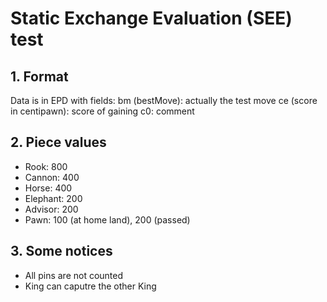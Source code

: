 # Static Exchange Evaluation (SEE) test

## 1. Format

Data is in EPD with fields:
bm (bestMove): actually the test move
ce (score in centipawn): score of gaining
c0: comment

## 2. Piece values

- Rook: 800
- Cannon: 400
- Horse: 400
- Elephant: 200
- Advisor: 200
- Pawn: 100 (at home land), 200 (passed)

## 3. Some notices
- All pins are not counted
- King can caputre the other King

